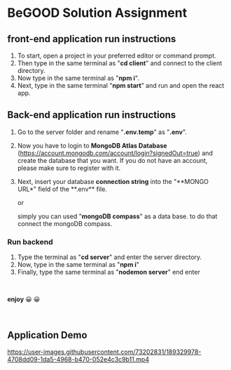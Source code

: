 # BeGOOD Solution Assignment

## front-end application run instructions

1.  To start, open a project in your preferred editor or command prompt.
2.  Then type in the same terminal as "**cd client**" and connect to the client directory.
3.  Now type in the same terminal as "**npm i**".
4.  Next, type in the same terminal "**npm start**" and run and open the react app.

## Back-end application run instructions

1.  Go to the server folder and rename "**.env.temp**" as "**.env**".
2.  Now you have to login to **MongoDB Atlas Database** (https://account.mongodb.com/account/login?signedOut=true) and create the database that you want. If you do not have an account, please make sure to register with it.
3.  Next, insert your database **connection string** into the "**MONGO URL\*" field of the **.env\*\* file.

    or

    simply you can used "**mongoDB compass**" as a data base. to do that connect the mongoDB compass.

### Run backend

1.  Type the terminal as "**cd server**" and enter the server directory.
2.  Now, type in the same terminal as "**npm i**"
3.  Finally, type the same terminal as "**nodemon server**" end enter

<br/>

**enjoy** :grinning: :grinning:

<br/>

## Application Demo

https://user-images.githubusercontent.com/73202831/189329978-4708dd09-1da5-4968-b470-052e4c3c9b11.mp4

